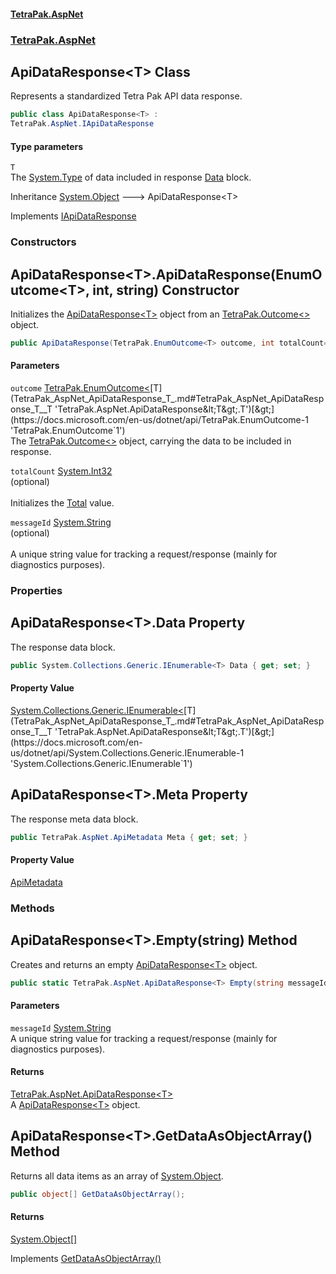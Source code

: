 #### [TetraPak.AspNet](index.md 'index')
### [TetraPak.AspNet](TetraPak_AspNet.md 'TetraPak.AspNet')
## ApiDataResponse&lt;T&gt; Class
Represents a standardized Tetra Pak API data response.  
```csharp
public class ApiDataResponse<T> :
TetraPak.AspNet.IApiDataResponse
```
#### Type parameters
<a name='TetraPak_AspNet_ApiDataResponse_T__T'></a>
`T`  
The [System.Type](https://docs.microsoft.com/en-us/dotnet/api/System.Type 'System.Type') of data included in response [Data](TetraPak_AspNet_ApiDataResponse_T_.md#TetraPak_AspNet_ApiDataResponse_T__Data 'TetraPak.AspNet.ApiDataResponse&lt;T&gt;.Data') block.  
  

Inheritance [System.Object](https://docs.microsoft.com/en-us/dotnet/api/System.Object 'System.Object') &#129106; ApiDataResponse&lt;T&gt;  

Implements [IApiDataResponse](TetraPak_AspNet_IApiDataResponse.md 'TetraPak.AspNet.IApiDataResponse')  
### Constructors
<a name='TetraPak_AspNet_ApiDataResponse_T__ApiDataResponse(TetraPak_EnumOutcome_T__int_string)'></a>
## ApiDataResponse&lt;T&gt;.ApiDataResponse(EnumOutcome&lt;T&gt;, int, string) Constructor
Initializes the [ApiDataResponse&lt;T&gt;](TetraPak_AspNet_ApiDataResponse_T_.md 'TetraPak.AspNet.ApiDataResponse&lt;T&gt;') object from an [TetraPak.Outcome&lt;&gt;](https://docs.microsoft.com/en-us/dotnet/api/TetraPak.Outcome-1 'TetraPak.Outcome`1') object.   
```csharp
public ApiDataResponse(TetraPak.EnumOutcome<T> outcome, int totalCount=-1, string messageId=null);
```
#### Parameters
<a name='TetraPak_AspNet_ApiDataResponse_T__ApiDataResponse(TetraPak_EnumOutcome_T__int_string)_outcome'></a>
`outcome` [TetraPak.EnumOutcome&lt;](https://docs.microsoft.com/en-us/dotnet/api/TetraPak.EnumOutcome-1 'TetraPak.EnumOutcome`1')[T](TetraPak_AspNet_ApiDataResponse_T_.md#TetraPak_AspNet_ApiDataResponse_T__T 'TetraPak.AspNet.ApiDataResponse&lt;T&gt;.T')[&gt;](https://docs.microsoft.com/en-us/dotnet/api/TetraPak.EnumOutcome-1 'TetraPak.EnumOutcome`1')  
The [TetraPak.Outcome&lt;&gt;](https://docs.microsoft.com/en-us/dotnet/api/TetraPak.Outcome-1 'TetraPak.Outcome`1') object, carrying the data to be included in response.  
  
<a name='TetraPak_AspNet_ApiDataResponse_T__ApiDataResponse(TetraPak_EnumOutcome_T__int_string)_totalCount'></a>
`totalCount` [System.Int32](https://docs.microsoft.com/en-us/dotnet/api/System.Int32 'System.Int32')  
(optional)<br/>  
Initializes the [Total](TetraPak_AspNet_ApiMetadata.md#TetraPak_AspNet_ApiMetadata_Total 'TetraPak.AspNet.ApiMetadata.Total') value.   
  
<a name='TetraPak_AspNet_ApiDataResponse_T__ApiDataResponse(TetraPak_EnumOutcome_T__int_string)_messageId'></a>
`messageId` [System.String](https://docs.microsoft.com/en-us/dotnet/api/System.String 'System.String')  
(optional)<br/>  
A unique string value for tracking a request/response (mainly for diagnostics purposes).  
  
  
### Properties
<a name='TetraPak_AspNet_ApiDataResponse_T__Data'></a>
## ApiDataResponse&lt;T&gt;.Data Property
The response data block.   
```csharp
public System.Collections.Generic.IEnumerable<T> Data { get; set; }
```
#### Property Value
[System.Collections.Generic.IEnumerable&lt;](https://docs.microsoft.com/en-us/dotnet/api/System.Collections.Generic.IEnumerable-1 'System.Collections.Generic.IEnumerable`1')[T](TetraPak_AspNet_ApiDataResponse_T_.md#TetraPak_AspNet_ApiDataResponse_T__T 'TetraPak.AspNet.ApiDataResponse&lt;T&gt;.T')[&gt;](https://docs.microsoft.com/en-us/dotnet/api/System.Collections.Generic.IEnumerable-1 'System.Collections.Generic.IEnumerable`1')
  
<a name='TetraPak_AspNet_ApiDataResponse_T__Meta'></a>
## ApiDataResponse&lt;T&gt;.Meta Property
The response meta data block.   
```csharp
public TetraPak.AspNet.ApiMetadata Meta { get; set; }
```
#### Property Value
[ApiMetadata](TetraPak_AspNet_ApiMetadata.md 'TetraPak.AspNet.ApiMetadata')
  
### Methods
<a name='TetraPak_AspNet_ApiDataResponse_T__Empty(string)'></a>
## ApiDataResponse&lt;T&gt;.Empty(string) Method
Creates and returns an empty [ApiDataResponse&lt;T&gt;](TetraPak_AspNet_ApiDataResponse_T_.md 'TetraPak.AspNet.ApiDataResponse&lt;T&gt;') object.  
```csharp
public static TetraPak.AspNet.ApiDataResponse<T> Empty(string messageId=null);
```
#### Parameters
<a name='TetraPak_AspNet_ApiDataResponse_T__Empty(string)_messageId'></a>
`messageId` [System.String](https://docs.microsoft.com/en-us/dotnet/api/System.String 'System.String')  
A unique string value for tracking a request/response (mainly for diagnostics purposes).  
  
#### Returns
[TetraPak.AspNet.ApiDataResponse&lt;](TetraPak_AspNet_ApiDataResponse_T_.md 'TetraPak.AspNet.ApiDataResponse&lt;T&gt;')[T](TetraPak_AspNet_ApiDataResponse_T_.md#TetraPak_AspNet_ApiDataResponse_T__T 'TetraPak.AspNet.ApiDataResponse&lt;T&gt;.T')[&gt;](TetraPak_AspNet_ApiDataResponse_T_.md 'TetraPak.AspNet.ApiDataResponse&lt;T&gt;')  
A [ApiDataResponse&lt;T&gt;](TetraPak_AspNet_ApiDataResponse_T_.md 'TetraPak.AspNet.ApiDataResponse&lt;T&gt;') object.  
  
<a name='TetraPak_AspNet_ApiDataResponse_T__GetDataAsObjectArray()'></a>
## ApiDataResponse&lt;T&gt;.GetDataAsObjectArray() Method
Returns all data items as an array of [System.Object](https://docs.microsoft.com/en-us/dotnet/api/System.Object 'System.Object').   
```csharp
public object[] GetDataAsObjectArray();
```
#### Returns
[System.Object](https://docs.microsoft.com/en-us/dotnet/api/System.Object 'System.Object')[[]](https://docs.microsoft.com/en-us/dotnet/api/System.Array 'System.Array')  

Implements [GetDataAsObjectArray()](TetraPak_AspNet_IApiDataResponse.md#TetraPak_AspNet_IApiDataResponse_GetDataAsObjectArray() 'TetraPak.AspNet.IApiDataResponse.GetDataAsObjectArray()')  
  
